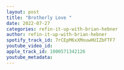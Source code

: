 ```yaml
---
layout: post
title: "Brotherly Love "
date: 2022-07-27
categories: refin-it-up-with-brian-hebner
author: refin-it-up-with-brian-hebner
spotify_track_id: 7rCEpM6xXMouwHUIZbFTF7
youtube_video_id: 
apple_track_id: 1000571342126
youtube_metadata: 
---
```

